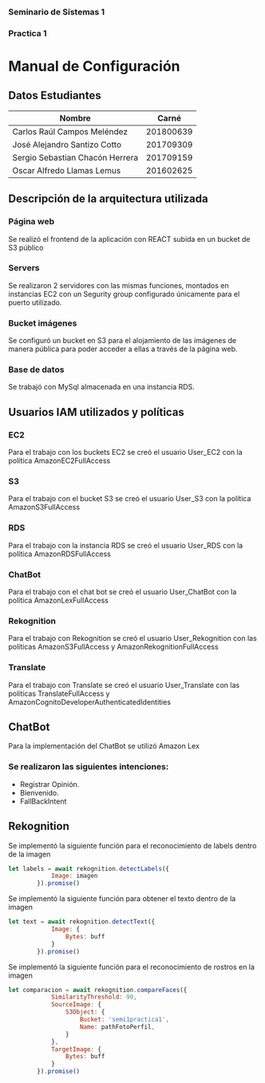 ### Seminario de Sistemas 1
### Practica 1

# Manual de Configuración

## Datos Estudiantes
| Nombre | Carné |
| ------ | ------ |
| Carlos Raúl Campos Meléndez | 201800639 |
| José Alejandro Santizo Cotto | 201709309|
| Sergio Sebastian Chacón Herrera | 201709159 |
| Oscar Alfredo Llamas Lemus  | 201602625 |

## Descripción de la arquitectura utilizada

### Página web

Se realizó el frontend de la aplicación con REACT subida en un bucket de S3 público

### Servers

Se realizaron 2 servidores con las mismas funciones, montados en instancias EC2 con un Segurity group configurado únicamente para el puerto utilizado.

### Bucket imágenes

Se configuró un bucket en S3 para el alojamiento de las imágenes de manera pública para poder acceder a ellas a través de la página web.

### Base de datos

Se trabajó con MySql almacenada en una instancia RDS.

## Usuarios IAM utilizados y políticas

### EC2

Para el trabajo con los buckets EC2 se creó el usuario User_EC2 con la política AmazonEC2FullAccess

### S3

Para el trabajo con el bucket S3 se creó el usuario User_S3 con la política AmazonS3FullAccess

### RDS

Para el trabajo con la instancia RDS se creó el usuario User_RDS con la política AmazonRDSFullAccess

### ChatBot

Para el trabajo con el chat bot se creó el usuario User_ChatBot con la política AmazonLexFullAccess

### Rekognition

Para el trabajo con Rekognition  se creó el usuario User_Rekognition con las políticas AmazonS3FullAccess y AmazonRekognitionFullAccess

### Translate

Para el trabajo con Translate  se creó el usuario User_Translate con las políticas TranslateFullAccess y AmazonCognitoDeveloperAuthenticatedIdentities

## ChatBot

Para la implementación del ChatBot se utilizó Amazon Lex

### Se realizaron las siguientes intenciones:

- Registrar Opinión.
- Bienvenido.
- FallBackIntent

## Rekognition

Se implementó la siguiente función para el reconocimiento de labels dentro de la imagen

```jsx
let labels = await rekognition.detectLabels({
            Image: imagen
        }).promise()
```

Se implementó la siguiente función para obtener el texto dentro de la imagen

```jsx
let text = await rekognition.detectText({
            Image: {
                Bytes: buff
            }
        }).promise()
```

Se implementó la siguiente función para el reconocimiento de rostros en la imagen

```jsx
let comparacion = await rekognition.compareFaces({
            SimilarityThreshold: 90,
            SourceImage: {
                S3Object: {
                    Bucket: 'semi1practica1',
                    Name: pathFotoPerfil,
                }
            },
            TargetImage: {
                Bytes: buff
            }
        }).promise()
```